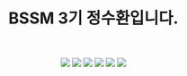 <div align="center">

<h1>BSSM 3기 정수환입니다.</h1>

<!-- 저의 [노션 포트폴리오](https://wandering-confidence-5d5.notion.site/8ddc897fb4ac456b902e4b576fa3fe75?pvs=4)와 [로켓펀치 포트폴리오](https://www.rocketpunch.com/@3fa73e6f)에서 기다립니다 <br>
 -->
<br/>
<br/>

<img src="https://img.shields.io/badge/Spring-6DB33F?style=flat-square&logo=Spring&logoColor=white"/>
<img src="https://img.shields.io/badge/Arduino-00979D?style=flat-square&logo=arduino&logoColor=white"/>
<img src="https://img.shields.io/badge/Python-3776AB?style=flat-square&logo=Python&logoColor=white"/>
<img src="https://img.shields.io/badge/MySQL-4479A1?style=flat-square&logo=MySQL&logoColor=white"/>
<img src="https://img.shields.io/badge/C-A8B9CC?style=flat-square&logo=C&logoColor=white"/>
<img src="https://img.shields.io/badge/GitHub-181717?style=flat-square&logo=GitHub&logoColor=white"/>

</div>
